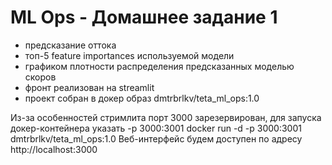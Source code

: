 # ML Ops - Домашнее задание 1
 - предсказание оттока
 - топ-5 feature importances используемой модели
 - графиком плотности распределения предсказанных моделью скоров
 - фронт реализован на streamlit
 - проект собран в докер образ dmtrbrlkv/teta_ml_ops:1.0

Из-за особенностей стримлита порт 3000 зарезервирован, для запуска докер-контейнера указать -p 3000:3001
docker run -d -p 3000:3001 dmtrbrlkv/teta_ml_ops:1.0
Веб-интерфейс будем доступен по адресу http://localhost:3000
